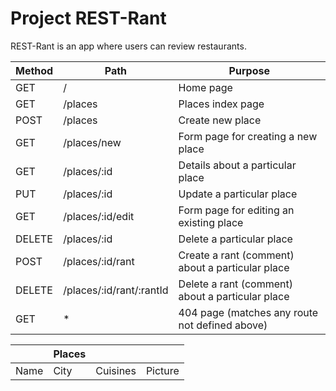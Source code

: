 # Project REST-Rant

REST-Rant is an app where users can review restaurants.

|Method   |  Path    |  Purpose   |
| --------| ---------| -----------|
|  GET	  |    /	 | Home page  |
|  GET	  |	/places  | Places index page  |
|  POST	  |	/places  |	Create new place  |
|  GET	  |	/places/new  |	Form page for creating a new place  |
|  GET	  |	/places/:id  |	Details about a particular place  |
|  PUT	  |	/places/:id  |	Update a particular place  |
|  GET	  |	/places/:id/edit  |	Form page for editing an existing place  |
|  DELETE |	/places/:id  |	Delete a particular place  |
|  POST	  |	/places/:id/rant  |	Create a rant (comment) about a particular place  |
|  DELETE |	/places/:id/rant/:rantId  |	Delete a rant (comment) about a particular place  |
|  GET	  |	*	     |404 page (matches any route not defined above)  |

|     | Places |      |      |
| --- | ------ | ---- | ---- |
| Name | City | Cuisines | Picture |